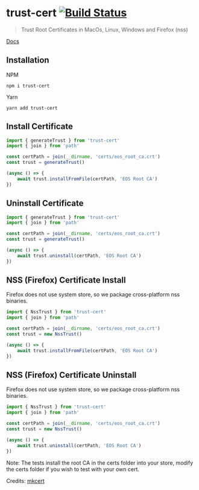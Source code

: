 # trust-cert [![Build Status](https://travis-ci.com/jafri/trust-cert.svg?branch=master)](https://travis-ci.com/jafri/trust-cert)

> Trust Root Certificates in MacOs, Linux, Windows and Firefox (nss)

[Docs](https://jafri.github.io/trust-cert)

## Installation
NPM
```
npm i trust-cert
```

Yarn
```
yarn add trust-cert
```

## Install Certificate
```js
import { generateTrust } from 'trust-cert'
import { join } from 'path'

const certPath = join(__dirname, 'certs/eos_root_ca.crt')
const trust = generateTrust()

(async () => {
    await trust.installFromFile(certPath, 'EOS Root CA')
})
```

## Uninstall Certificate
```js
import { generateTrust } from 'trust-cert'
import { join } from 'path'

const certPath = join(__dirname, 'certs/eos_root_ca.crt')
const trust = generateTrust()

(async () => {
    await trust.uninstall(certPath, 'EOS Root CA')
})
```

## NSS (Firefox) Certificate Install
Firefox does not use system store, so we package cross-platform nss binaries.

```js
import { NssTrust } from 'trust-cert'
import { join } from 'path'

const certPath = join(__dirname, 'certs/eos_root_ca.crt')
const trust = new NssTrust()

(async () => {
    await trust.installFromFile(certPath, 'EOS Root CA')
})
```

## NSS (Firefox) Certificate Uninstall
Firefox does not use system store, so we package cross-platform nss binaries.

```js
import { NssTrust } from 'trust-cert'
import { join } from 'path'

const certPath = join(__dirname, 'certs/eos_root_ca.crt')
const trust = new NssTrust()

(async () => {
    await trust.uninstall(certPath, 'EOS Root CA')
})
```

Note: The tests install the root CA in the certs folder into your store, modify the certs folder if you wish to test with your own cert.

Credits: [mkcert](https://github.com/FiloSottile/mkcert)